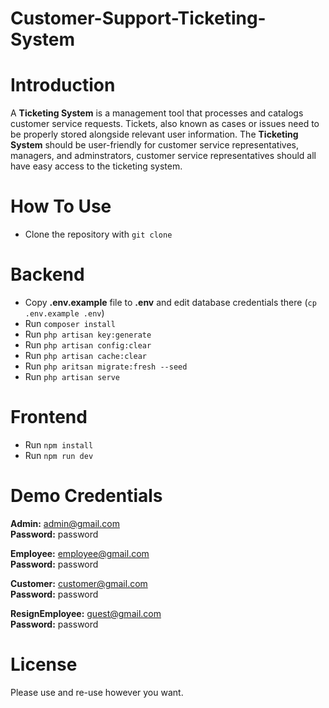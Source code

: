 # Customer-Support-Ticketing-System

# Introduction
  A **Ticketing System** is a management tool that processes and catalogs customer service requests. 
  Tickets, also known as cases or issues need to be properly stored alongside relevant user information.
  The **Ticketing System** should be user-friendly for customer service representatives, managers, 
  and adminstrators, customer service representatives should all have easy access to the ticketing system.

# How To Use
- Clone the repository with `git clone`

# Backend
- Copy **.env.example** file to **.env** and edit database credentials there (`cp .env.example .env`)
- Run `composer install`
- Run `php artisan key:generate`
- Run `php artisan config:clear`
- Run `php artisan cache:clear`
- Run `php aritsan migrate:fresh --seed`
- Run `php artisan serve`

# Frontend
- Run `npm install`
- Run `npm run dev`

# Demo Credentials
**Admin:** admin@gmail.com
<br/> **Password:** password

**Employee:** employee@gmail.com
<br/> **Password:** password

**Customer:** customer@gmail.com
<br/> **Password:** password

**ResignEmployee:** guest@gmail.com 
<br/> **Password:** password

 # License
 Please use and re-use however you want.
